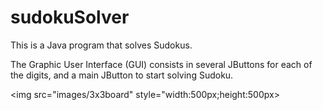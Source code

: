 # sudokuSolver

This is a Java program that solves Sudokus.

The Graphic User Interface (GUI) consists in several JButtons for each of the digits, and a main JButton to start solving Sudoku. 


<img src="images/3x3board" style="width:500px;height:500px><img>
